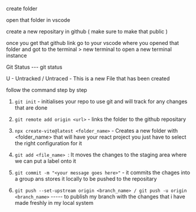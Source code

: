 create folder

open that folder in vscode

create a new repositary in github ( make sure to make that public )

once you get that github link go to your vscode where you opened that folder and got to the terminal > new terminal to open a new terminal instance

Git Status --- git status

U - Untracked / Untraced - This is a new File that has been created

follow the command step by step

1. `git init` - initialises your repo to use git and will track for any changes that are done

2. `git remote add origin <url>` - links the folder to the github repositary

3. `npx create-vite@latest <folder_name>` - Creates a new folder with <folder_name> that will have your react project you just have to select the right configuration for it

4. `git add <file_name> `: It moves the changes to the staging area where we can put a label onto it

5. `git commit -m "<your message goes here>"` - it commits the chages into a group ans stores it locally to be pushed to the repositary

6. `git push --set-upstream origin <branch_name> / git push -u origin <branch_name>` ----- to publish my branch with the changes that i have made freshly in my local system
